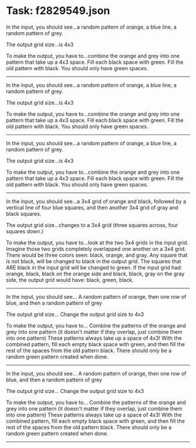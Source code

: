 # Task: f2829549.json

In the input, you should see...a random pattern of orange, a blue line, a random pattern of grey.

The output grid size...is 4x3

To make the output, you have to...combine the orange and grey into one pattern that take up a 4x3 space. Fill each black space with green. Fill the old pattern with black. You should only have green spaces.

---

In the input, you should see...a random pattern of orange, a blue line, a random pattern of grey.

The output grid size...is 4x3

To make the output, you have to...combine the orange and grey into one pattern that take up a 4x3 space. Fill each black space with green. Fill the old pattern with black. You should only have green spaces.

---

In the input, you should see...a random pattern of orange, a blue line, a random pattern of grey.

The output grid size...is 4x3

To make the output, you have to...combine the orange and grey into one pattern that take up a 4x3 space. Fill each black space with green. Fill the old pattern with black. You should only have green spaces.

---

In the input, you should see...a 3x4 grid of orange and black, followed by a vertical line of four blue squares, and then another 3x4 grid of gray and black squares.

The output grid size...changes to a 3x4 grid (three squares across, four squares down.)

To make the output, you have to...look at the two 3x4 grids in the input grid. Imagine those two grids completely overlapped one another on a 3x4 grid. There would be three colors seen: black, orange, and gray. Any square that is not black, will be changed to black in the output grid. The squares that ARE black in the input grid will be changed to green. If the input grid had: orange, black, black on the orange side and black, black, gray on the gray side, the output grid would have: black, green, black.

---

In the input, you should see... A random pattern of orange, then one row of blue, and then a random pattern of grey

The output grid size... Change the output grid size to 4x3

To make the output, you have to... Combine the patterns of the orange and grey into one pattern (it doesn't matter if they overlap, just combine them into one pattern) These patterns always take up a space of 4x3! With the combined pattern, fill each empty black space with green, and then fill the rest of the spaces from the old pattern black. There should only be a random green pattern created when done.

---

In the input, you should see... A random pattern of orange, then one row of blue, and then a random pattern of grey

The output grid size... Change the output grid size to 4x3

To make the output, you have to... Combine the patterns of the orange and grey into one pattern (it doesn't matter if they overlap, just combine them into one pattern) These patterns always take up a space of 4x3! With the combined pattern, fill each empty black space with green, and then fill the rest of the spaces from the old pattern black. There should only be a random green pattern created when done.

---

